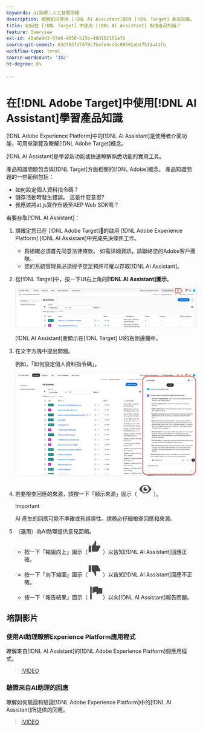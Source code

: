 ```yaml
---
keywords: ai助理；人工智慧助理
description: 瞭解如何使用 [!DNL AI Assistant]取得 [!DNL Target] 產品知識。
title: 如何在 [!DNL Target] 中使用 [!DNL AI Assistant] 取得產品知識？
feature: Overview
exl-id: 48a6a9d3-07e8-4858-b15b-48d182161a76
source-git-commit: 63df83fd7479c7be7e4cd4c08501ab17511a41fb
workflow-type: tm+mt
source-wordcount: '302'
ht-degree: 6%

---
```


# 在[!DNL Adobe Target]中使用[!DNL AI Assistant]學習產品知識

[!DNL Adobe Experience Platform]中的[!DNL AI Assistant]是使用者介面功能，可用來瀏覽及瞭解[!DNL Adobe Target]概念。

[!DNL AI Assistant]是學習新功能或快速瞭解熟悉功能的實用工具。

產品知識問題包含與[!DNL Target]方面相關的[!DNL Adobe]概念。 產品知識問題的一些範例包括：

* 如何設定個人資料指令碼？
* 儲存活動時發生錯誤。 這是什麼意思?
* 我應該將at.js實作升級至AEP Web SDK嗎？

若要存取[!DNL AI Assistant]：

1. 請確定您已在 [!DNL Adobe Target][&#128279;](/help/main/c-intro/enabling-ai-assistant.md)的啟用 [!DNL Adobe Experience Platform] [!DNL AI Assistant]中完成先決條件工作。

   * 貴組織必須首先同意法律條款。 如需詳細資訊，請聯絡您的Adobe客戶團隊。
   * 您的系統管理員必須授予您足夠許可權以存取[!DNL AI Assistant]。

1. 從[!DNL Target]中，按一下UI右上角的&#x200B;**[!DNL AI Assistant]圖示**。

   ![AI助理圖示](/help/main/c-intro/assets/ai-assistant-icon.png)

   [!DNL AI Assistant]會顯示在[!DNL Target] UI的右側邊欄中。

1. 在文字方塊中提出問題。

   例如，「如何設定個人資料指令碼」。

   ![有答案的AI小幫手](/help/main/c-intro/assets/ai-assistant-answer.png)

1. 若要檢查回應的來源，請按一下「顯示來源」圖示（ ![顯示來源圖示](/help/main/assets/icons/Visibility.svg) ）。

   >[!IMPORTANT]
   >
   >AI 產生的回應可能不準確或有誤導性。請務必仔細檢查回應和來源。

1. （選用）為AI助理提供意見回饋。

   * 按一下「縮圖向上」圖示（![縮圖向上」圖示](/help/main/assets/icons/ThumbUp.svg) ）以告知[!DNL AI Assistant]回應正確。
   * 按一下「向下縮圖」圖示（![向下縮圖圖示](/help/main/assets/icons/ThumbDown.svg) ）以告知[!DNL AI Assistant]回應不正確。
   * 按一下「報告結果」圖示（ ![報告結果圖示](/help/main/assets/icons/Flag.svg)）以向[!DNL AI Assistant]報告問題。

## 培訓影片

### 使用AI助理瞭解Experience Platform應用程式

瞭解來自[!DNL AI Assistant]的[!DNL Adobe Experience Platform]個應用程式。

>[!VIDEO](https://video.tv.adobe.com/v/3441024/?learn=on&#x26;enablevpops)

### 驗證來自AI助理的回應

瞭解如何驗證和驗證[!DNL Adobe Experience Platform]中的[!DNL AI Assistant]所提供的回應。

>[!VIDEO](https://video.tv.adobe.com/v/3441738/?learn=on&#x26;enablevpops)
